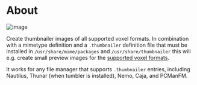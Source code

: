 # About

![image](https://raw.githubusercontent.com/wiki/mgerhardy/engine/images/thumbnailer.jpg)

Create thumbnailer images of all supported voxel formats. In combination with a mimetype definition and a `.thumbnailer` definition file
that must be installed in `/usr/share/mime/packages` and `/usr/share/thumbnailer` this will e.g. create small preview images for the [supported voxel formats](../Formats.md).

It works for any file manager that supports `.thumbnailer` entries, including Nautilus, Thunar (when tumbler is installed), Nemo, Caja,
and PCManFM.
